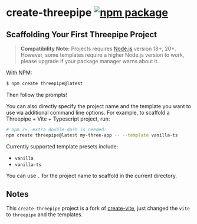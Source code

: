 # create-threepipe <a href="https://npmjs.com/package/create-threepipe"><img src="https://img.shields.io/npm/v/create-threepipe" alt="npm package"></a>

## Scaffolding Your First Threepipe Project

> **Compatibility Note:**
> Projects requires [Node.js](https://nodejs.org/en/) version 18+, 20+. However, some templates require a higher Node.js version to work, please upgrade if your package manager warns about it.

With NPM:

```bash
$ npm create threepipe@latest
```

[//]: # (With Yarn:)

[//]: # ()
[//]: # (```bash)

[//]: # ($ yarn create threepipe)

[//]: # (```)

[//]: # ()
[//]: # (With PNPM:)

[//]: # ()
[//]: # (```bash)

[//]: # ($ pnpm create threepipe)

[//]: # (```)

[//]: # (With Bun:)

[//]: # ()
[//]: # (```bash)

[//]: # ($ bun create threepipe)

[//]: # (```)

Then follow the prompts!

You can also directly specify the project name and the template you want to use via additional command line options. For example, to scaffold a Threepipe + Vite + Typescript project, run:

```bash
# npm 7+, extra double-dash is needed:
npm create threepipe@latest my-three-app -- --template vanilla-ts
```

[//]: # (```)

[//]: # (# yarn)

[//]: # (yarn create threepipe my-three-app --template vanilla-ts)

[//]: # ()
[//]: # (# pnpm)

[//]: # (pnpm create threepipe my-three-app --template vanilla-ts)

[//]: # ()
[//]: # (# Bun)

[//]: # (bun create threepipe my-three-app --template vanilla-ts)

[//]: # (```)

Currently supported template presets include:

- `vanilla`
- `vanilla-ts`

You can use `.` for the project name to scaffold in the current directory.

## Notes

This `create-threepipe` project is a fork of [create-vite](https://github.com/vitejs/vite/tree/main/packages/create-vite), just changed the `vite` to `threepipe` and the templates.
